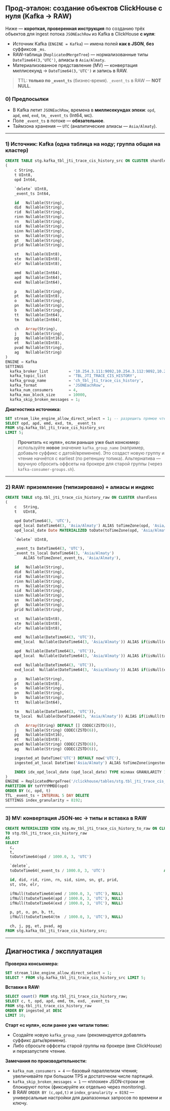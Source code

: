 ## Прод‑эталон: создание объектов ClickHouse с нуля (Kafka → RAW)

Ниже — **короткая, проверенная инструкция** по созданию трёх объектов для ingest потока `JSONEachRow` из Kafka в ClickHouse **с нуля**:
- Источник Kafka (`ENGINE = Kafka`) — имена полей **как в JSON**, **без** суффиксов `_ms`.
- RAW‑таблица (`ReplicatedMergeTree`) — нормализованные типы `DateTime64(3,'UTC')`, алиасы в `Asia/Almaty`.
- Материализованное представление (MV) — конвертация миллисекунд → `DateTime64(3,'UTC')` и запись в RAW.

> TTL: **только по `_event_ts`** (бизнес‑время). `_event_ts` в RAW — **NOT NULL**.

### 0) Предпосылки
- В Kafka летит `JSONEachRow`, времена в **миллисекундах эпохи**: `opd`, `apd`, `emd`, `exd`, `tm`, `_event_ts` (Int64, мс).  
- Поле `_event_ts` в потоке — **обязательное**.
- Таймзона хранения — `UTC` (аналитические алиасы — `Asia/Almaty`).

---

### 1) Источник: Kafka (одна таблица на ноду; группа общая на кластер)
```sql
CREATE TABLE stg.kafka_tbl_jti_trace_cis_history_src ON CLUSTER shardless
(
    c String,
    t UInt8,
    opd Int64,

    `delete` UInt8,
    _event_ts Int64,

    id   Nullable(String),
    did  Nullable(String),
    rid  Nullable(String),
    rinn Nullable(String),
    rn   Nullable(String),
    sid  Nullable(String),
    sinn Nullable(String),
    sn   Nullable(String),
    gt   Nullable(String),
    prid Nullable(String),

    st   Nullable(UInt8),
    ste  Nullable(UInt8),
    elr  Nullable(UInt8),

    emd  Nullable(Int64),
    apd  Nullable(Int64),
    exd  Nullable(Int64),

    p    Nullable(String),
    pt   Nullable(UInt8),
    o    Nullable(String),
    pn   Nullable(String),
    b    Nullable(String),
    tt   Nullable(Int64),
    tm   Nullable(Int64),

    ch   Array(String),
    j    Nullable(String),
    pg   Nullable(UInt16),
    et   Nullable(UInt8),
    pvad Nullable(String),
    ag   Nullable(String)
)
ENGINE = Kafka
SETTINGS
  kafka_broker_list         = '10.254.3.111:9092,10.254.3.112:9092,10.254.3.113:9092',
  kafka_topic_list          = 'TBL_JTI_TRACE_CIS_HISTORY',
  kafka_group_name          = 'ch_tbl_jti_trace_cis_history',
  kafka_format              = 'JSONEachRow',
  kafka_num_consumers       = 4,
  kafka_max_block_size      = 10000,
  kafka_skip_broken_messages = 1;
```

**Диагностика источника:**
```sql
SET stream_like_engine_allow_direct_select = 1; -- разрешить прямое чтение из Kafka‑таблицы на сессию
SELECT opd, apd, emd, exd, tm, _event_ts
FROM stg.kafka_tbl_jti_trace_cis_history_src
LIMIT 5;
```

> **Прочитать «с нуля», если раньше уже был консюмер:** используйте **новое** значение `kafka_group_name` (например, добавьте суффикс с датой/временем). Это создаст новую группу и чтение начнётся с earliest (по ретеншну топика). Альтернатива — вручную сбросить оффсеты на брокере для старой группы (через `kafka-consumer-groups.sh`).

---

### 2) RAW: приземление (типизировано) + алиасы и индекс
```sql
CREATE TABLE stg.tbl_jti_trace_cis_history_raw ON CLUSTER shardless
(
    c   String,
    t   UInt8,

    opd DateTime64(3, 'UTC'),
    opd_local DateTime64(3, 'Asia/Almaty') ALIAS toTimeZone(opd, 'Asia/Almaty'),
    opd_local_date Date MATERIALIZED toDate(toTimeZone(opd, 'Asia/Almaty')),

    `delete` UInt8,

    _event_ts DateTime64(3, 'UTC'),
    _event_ts_local DateTime64(3, 'Asia/Almaty')
        ALIAS toTimeZone(_event_ts, 'Asia/Almaty'),

    id   Nullable(String),
    did  Nullable(String),
    rid  Nullable(String),
    rinn Nullable(String),
    rn   Nullable(String),
    sid  Nullable(String),
    sinn Nullable(String),
    sn   Nullable(String),
    gt   Nullable(String),
    prid Nullable(String),

    st   Nullable(UInt8),
    ste  Nullable(UInt8),
    elr  Nullable(UInt8),

    emd  Nullable(DateTime64(3, 'UTC')),
    emd_local  Nullable(DateTime64(3, 'Asia/Almaty')) ALIAS if(isNull(emd), NULL, toTimeZone(emd, 'Asia/Almaty')),

    apd  Nullable(DateTime64(3, 'UTC')),
    apd_local  Nullable(DateTime64(3, 'Asia/Almaty')) ALIAS if(isNull(apd), NULL, toTimeZone(apd, 'Asia/Almaty')),

    exd  Nullable(DateTime64(3, 'UTC')),
    exd_local  Nullable(DateTime64(3, 'Asia/Almaty')) ALIAS if(isNull(exd), NULL, toTimeZone(exd, 'Asia/Almaty')),

    p    Nullable(String),
    pt   Nullable(UInt8),
    o    Nullable(String),
    pn   Nullable(String),
    b    Nullable(String),
    tt   Nullable(Int64),

    tm   Nullable(DateTime64(3, 'UTC')),
    tm_local  Nullable(DateTime64(3, 'Asia/Almaty')) ALIAS if(isNull(tm), NULL, toTimeZone(tm, 'Asia/Almaty')),

    ch   Array(String) DEFAULT [] CODEC(ZSTD(6)),
    j    Nullable(String) CODEC(ZSTD(6)),
    pg   Nullable(UInt16),
    et   Nullable(UInt8),
    pvad Nullable(String) CODEC(ZSTD(6)),
    ag   Nullable(String) CODEC(ZSTD(6)),

    ingested_at DateTime('UTC') DEFAULT now('UTC'),
    ingested_at_local DateTime('Asia/Almaty') ALIAS toTimeZone(ingested_at, 'Asia/Almaty'),

    INDEX idx_opd_local_date (opd_local_date) TYPE minmax GRANULARITY 1
)
ENGINE = ReplicatedMergeTree('/clickhouse/tables/stg.tbl_jti_trace_cis_history_raw', '{shardless_repl}')
PARTITION BY toYYYYMMDD(opd)
ORDER BY (c, opd, t)
TTL _event_ts + INTERVAL 5 DAY DELETE
SETTINGS index_granularity = 8192;
```

---

### 3) MV: конвертация JSON‑мс → типы и вставка в RAW
```sql
CREATE MATERIALIZED VIEW stg.mv_tbl_jti_trace_cis_history_to_raw ON CLUSTER shardless
TO stg.tbl_jti_trace_cis_history_raw
AS
SELECT
  c,
  t,
  toDateTime64(opd / 1000.0, 3, 'UTC')                                  AS opd,

  `delete`,
  toDateTime64(_event_ts / 1000.0, 3, 'UTC')                          AS _event_ts,

  id, did, rid, rinn, rn, sid, sinn, sn, gt, prid,
  st, ste, elr,

  ifNull(toDateTime64(emd / 1000.0, 3, 'UTC'), NULL)                      AS emd,
  ifNull(toDateTime64(apd / 1000.0, 3, 'UTC'), NULL)                      AS apd,
  ifNull(toDateTime64(exd / 1000.0, 3, 'UTC'), NULL)                      AS exd,

  p, pt, o, pn, b, tt,
  ifNull(toDateTime64(tm  / 1000.0, 3, 'UTC'), NULL)                      AS tm,

  ch, j, pg, et, pvad, ag
FROM stg.kafka_tbl_jti_trace_cis_history_src;
```

---

## Диагностика / эксплуатация

**Проверка консьюмера:**
```sql
SET stream_like_engine_allow_direct_select = 1;
SELECT * FROM stg.kafka_tbl_jti_trace_cis_history_src LIMIT 5;
```

**Вставки в RAW:**
```sql
SELECT count() FROM stg.tbl_jti_trace_cis_history_raw;
SELECT c, t, opd, apd, emd, tm, exd, _event_ts
FROM stg.tbl_jti_trace_cis_history_raw
ORDER BY ingested_at DESC
LIMIT 10;
```

**Старт «с нуля», если ранее уже читали топик:**
- Создайте новую `kafka_group_name` (рекомендуется добавлять суффикс даты/времени).  
- Либо сбросьте оффсеты старой группы на брокере (вне ClickHouse) и перезапустите чтение.

**Замечания по производительности:**
- `kafka_num_consumers = 4` — базовый параллелизм чтения; увеличивайте при большом TPS и достаточном числе партиций.
- `kafka_skip_broken_messages = 1` — «плохие» JSON‑строки не блокируют поток (фиксируйте их отдельно через monitoring).
- В RAW `ORDER BY (c,opd,t)` и `index_granularity = 8192` — универсальные настройки для диапазонных запросов по времени и ключу.
